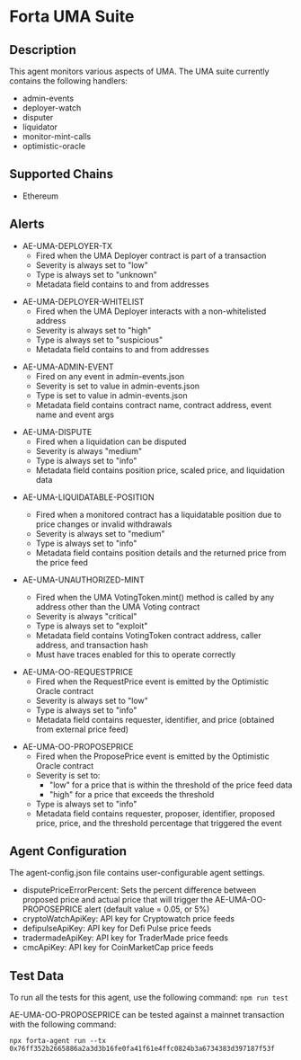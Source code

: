 # Forta UMA Suite

## Description

This agent monitors various aspects of UMA. The UMA suite currently contains
the following handlers:

- admin-events
- deployer-watch
- disputer
- liquidator
- monitor-mint-calls
- optimistic-oracle

## Supported Chains

- Ethereum

## Alerts

<!-- -->
- AE-UMA-DEPLOYER-TX
  - Fired when the UMA Deployer contract is part of a transaction
  - Severity is always set to "low"
  - Type is always set to "unknown"
  - Metadata field contains to and from addresses

<!-- -->
- AE-UMA-DEPLOYER-WHITELIST
  - Fired when the UMA Deployer interacts with a non-whitelisted address
  - Severity is always set to "high"
  - Type is always set to "suspicious"
  - Metadata field contains to and from addresses

<!-- -->
- AE-UMA-ADMIN-EVENT
  - Fired on any event in admin-events.json
  - Severity is set to value in admin-events.json
  - Type is set to value in admin-events.json
  - Metadata field contains contract name, contract address, event name and event args

<!-- -->
- AE-UMA-DISPUTE
  - Fired when a liquidation can be disputed
  - Severity is always "medium"
  - Type is always set to "info"
  - Metadata field contains position price, scaled price, and liquidation data

<!-- -->
- AE-UMA-LIQUIDATABLE-POSITION
  - Fired when a monitored contract has a liquidatable position due to price changes or invalid withdrawals
  - Severity is always set to "medium"
  - Type is always set to "info"
  - Metadata field contains position details and the returned price from the price feed

- AE-UMA-UNAUTHORIZED-MINT
  - Fired when the UMA VotingToken.mint() method is called by any address other than the UMA Voting contract
  - Severity is always "critical"
  - Type is always set to "exploit"
  - Metadata field contains VotingToken contract address, caller address, and transaction hash
  - Must have traces enabled for this to operate correctly

<!-- -->
- AE-UMA-OO-REQUESTPRICE
  - Fired when the RequestPrice event is emitted by the Optimistic Oracle contract
  - Severity is always set to "low"
  - Type is always set to "info"
  - Metadata field contains requester, identifier, and price (obtained from external price feed)

<!-- -->
- AE-UMA-OO-PROPOSEPRICE
  - Fired when the ProposePrice event is emitted by the Optimistic Oracle contract
  - Severity is set to:
    - "low" for a price that is within the threshold of the price feed data
    - "high" for a price that exceeds the threshold
  - Type is always set to "info"
  - Metadata field contains requester, proposer, identifier, proposed price, price, and the threshold
    percentage that triggered the event

## Agent Configuration

The agent-config.json file contains user-configurable agent settings.

- disputePriceErrorPercent: Sets the percent difference between proposed price and actual price that
  will trigger the AE-UMA-OO-PROPOSEPRICE alert (default value = 0.05, or 5%)
- cryptoWatchApiKey: API key for Cryptowatch price feeds
- defipulseApiKey: API key for Defi Pulse price feeds
- tradermadeApiKey: API key for TraderMade price feeds
- cmcApiKey: API key for CoinMarketCap price feeds

## Test Data

To run all the tests for this agent, use the following command: `npm run test`

AE-UMA-OO-PROPOSEPRICE can be tested against a mainnet transaction with the following command:

`npx forta-agent run --tx 0x76ff352b2665886a2a3d3b16fe0fa41f61e4ffc0824b3a6734383d397187f53f`

